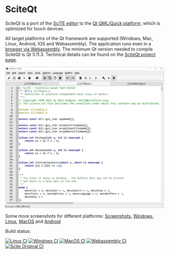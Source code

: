 # SciteQt

SciteQt is a port of the [SciTE editor](https://www.scintilla.org/SciTE.html) to the [Qt QML/Quick platform](https://www.qt.io/), which is optimized for touch devices.

All target platforms of the Qt framework are supported (Windows, Mac, Linux, Android, IOS and Webassembly). The application runs even in a [browser via Webassembly](http://mneuroth.de/sciteqt.html).
The minimum Qt version needed to compile SciteQt is Qt 5.11.3. Technical details can be found on the [SciteQt project page](scite/qt/README.md).

<img src="scite/qt/doc/sciteqt_new_win.png" alt="SciTEQt screenshot" >

Some more screenshots for different platforms: [Screenshots](scite/qt/doc/README.md), [Windows](scite/qt/doc/sciteqt_new_menu_win.png), [Linux](scite/qt/doc/sciteqt_ubuntu.png), [MacOS](scite/qt/doc/sciteqt_macos.png) and [Android](scite/qt/doc/sciteqt_android.png)

Build status: 

[![Linux CI](https://github.com/mneuroth/SciTEQt/workflows/Linux%20CI/badge.svg)](https://github.com/mneuroth/SciTEQt/actions)
[![Windows CI](https://github.com/mneuroth/SciTEQt/workflows/Windows%20CI/badge.svg)](https://github.com/mneuroth/SciTEQt/actions)
[![MacOS CI](https://github.com/mneuroth/SciTEQt/workflows/MacOS%20CI/badge.svg)](https://github.com/mneuroth/SciTEQt/actions)
[![Webassembly CI](https://github.com/mneuroth/SciTEQt/workflows/WASM%20CI/badge.svg)](https://github.com/mneuroth/SciTEQt/actions)
[![Scite Original CI](https://github.com/mneuroth/SciTEQt/workflows/Scite%20Original%20CI/badge.svg)](https://github.com/mneuroth/SciTEQt/actions)
